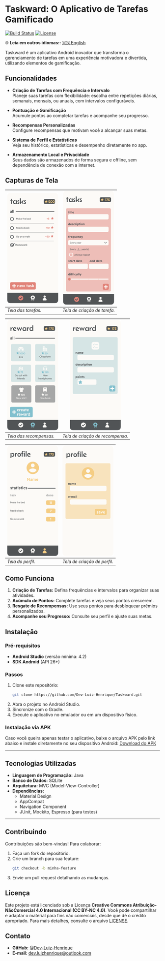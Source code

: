 # Taskward: O Aplicativo de Tarefas Gamificado

[![Build Status](https://img.shields.io/badge/build-passing-brightgreen)](https://github.com/usuario/taskward) [![License](https://img.shields.io/badge/license-CC%20BY--NC%204.0-blue)](LICENSE)

🌐 **Leia em outros idiomas::**  [🇺🇸 English](../README.md)


Taskward é um aplicativo Android inovador que transforma o gerenciamento de tarefas em uma experiência motivadora e divertida, utilizando elementos de gamificação.

## Funcionalidades

- **Criação de Tarefas com Frequência e Intervalo**  
  Planeje suas tarefas com flexibilidade: escolha entre repetições diárias, semanais, mensais, ou anuais, com intervalos configuráveis.
  
- **Pontuação e Gamificação**  
  Acumule pontos ao completar tarefas e acompanhe seu progresso.

- **Recompensas Personalizadas**  
  Configure recompensas que motivam você a alcançar suas metas.

- **Sistema de Perfil e Estatísticas**  
  Veja seu histórico, estatísticas e desempenho diretamente no app.

- **Armazenamento Local e Privacidade**  
  Seus dados são armazenados de forma segura e offline, sem dependência de conexão com a internet.

## Capturas de Tela


| ![Tela de Tarefas](../assets/tasks.png) | ![Tela de Criar Tarefas](../assets/create-task.png) |
|-----------------------------------------|-----------------------------------------------------|
| _Tela das tarefas._                     | _Tela de criação de tarefa._                        |


| ![Tela de Recompensas](../assets/rewards.png) | ![Tela de Criar Recompensa](../assets/create-reward.png) |
|-----------------------------------------------|----------------------------------------------------------|
| _Tela das recompensas._                       | _Tela de criação de recompensa._                         |

| ![Tela de Perfil](../assets/profile.png) | ![Tela de Criar Perfil](../assets/create-profile.png) |
|------------------------------------------|-------------------------------------------------------|
| _Tela do perfil._                        | _Tela de criação de perfil._                          |
## Como Funciona

1. **Criação de Tarefas:** Defina frequências e intervalos para organizar suas atividades.  
2. **Acúmulo de Pontos:** Complete tarefas e veja seus pontos crescerem.  
3. **Resgate de Recompensas:** Use seus pontos para desbloquear prêmios personalizados.  
4. **Acompanhe seu Progresso:** Consulte seu perfil e ajuste suas metas.

## Instalação

### Pré-requisitos
- **Android Studio** (versão mínima: 4.2)  
- **SDK Android** (API 26+)  

### Passos

1. Clone este repositório:
   ```bash
   git clone https://github.com/Dev-Luiz-Henrique/Taskward.git
2.  Abra o projeto no Android Studio.
3.  Sincronize com o Gradle.
4.  Execute o aplicativo no emulador ou em um dispositivo físico.

### Instalação via APK

Caso você queira apenas testar o aplicativo, baixe o arquivo APK pelo link abaixo e instale diretamente no seu dispositivo Android: [Download do APK](#)  

---
## Tecnologias Utilizadas

- **Linguagem de Programação:** Java  
- **Banco de Dados:** SQLite  
- **Arquitetura:** MVC (Model-View-Controller)  
- **Dependências:**  
  - Material Design  
  - AppCompat  
  - Navigation Component  
  - JUnit, Mockito, Espresso (para testes)  
---
## Contribuindo

Contribuições são bem-vindas! Para colaborar:

1. Faça um fork do repositório.  
2. Crie um branch para sua feature:   
    ```bash 
   git checkout -b minha-feature
3. Envie um pull request detalhando as mudanças.

## Licença
Este projeto está licenciado sob a Licença **Creative Commons Atribuição-NãoComercial 4.0 Internacional (CC BY-NC 4.0)**.  Você pode compartilhar e adaptar o material para fins não comerciais, desde que dê o crédito apropriado. Para mais detalhes, consulte o arquivo [LICENSE](LICENSE).


## Contato

- **GitHub:** [@Dev-Luiz-Henrique](https://github.com/Dev-Luiz-Henrique)  
- **E-mail:** dev.luizhenrique@outlook.com 
